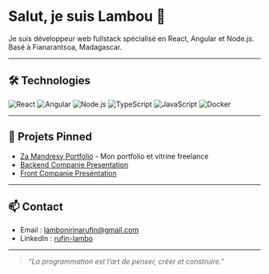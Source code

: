# Salut, je suis Lambou 👋

Je suis développeur web fullstack spécialisé en React, Angular et Node.js.  
Basé à Fianarantsoa, Madagascar.

---

## 🛠 Technologies

![React](https://img.shields.io/badge/React-20232A?style=for-the-badge&logo=react&logoColor=61DAFB)
![Angular](https://img.shields.io/badge/Angular-DD0031?style=for-the-badge&logo=angular&logoColor=white)
![Node.js](https://img.shields.io/badge/Node.js-339933?style=for-the-badge&logo=node.js&logoColor=white)
![TypeScript](https://img.shields.io/badge/TypeScript-007ACC?style=for-the-badge&logo=typescript&logoColor=white)
![JavaScript](https://img.shields.io/badge/JavaScript-F7DF1E?style=for-the-badge&logo=javascript&logoColor=black)
![Docker](https://img.shields.io/badge/Docker-2496ED?style=for-the-badge&logo=docker&logoColor=white)


---

## 📂 Projets Pinned

- [Za Mandresy Portfolio](https://github.com/lambou-rufin/za-mandresy-portfolio) - Mon portfolio et vitrine freelance
- [Backend Companie Presentation](https://github.com/lambou-rufin/backend_CompaniePresentation_dev)
- [Front Companie Presentation](https://github.com/lambou-rufin/front-companie_de_presentation)

---

## 📫 Contact

- Email : lambonirinarufin@gmail.com  
- LinkedIn : [rufin-lambo](https://www.linkedin.com/in/rufin-lambo-a97154242)

---

> _“La programmation est l’art de penser, créer et construire.”_
